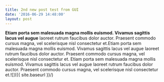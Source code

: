 ```yaml
---
title: 2nd new post test from GUI
date: '2016-06-29 14:48:00'
layout: post
---
```

**Etiam porta sem malesuada magna mollis euismod. Vivamus sagittis lacus vel augue** laoreet rutrum faucibus dolor auctor. Praesent commodo cursus magna, vel scelerisque nisl consectetur et.Etiam porta sem malesuada magna mollis euismod. Vivamus sagittis lacus vel augue laoreet rutrum faucibus dolor auctor. Praesent commodo cursus magna, vel scelerisque nisl consectetur et.
Etiam porta sem malesuada magna mollis euismod. Vivamus sagittis lacus vel augue laoreet rutrum faucibus dolor auctor. Praesent commodo cursus magna, vel scelerisque nisl consectetur et.![]({{ site.baseurl }}/)